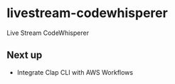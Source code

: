 # livestream-codewhisperer
Live Stream CodeWhisperer


## Next up

* Integrate Clap CLI with AWS Workflows
